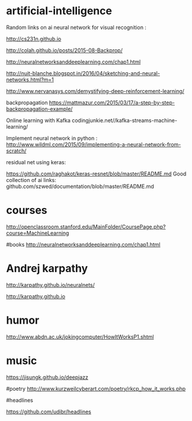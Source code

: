 # artificial-intelligence

Random links on ai
neural network for visual recognition :

http://cs231n.github.io

http://colah.github.io/posts/2015-08-Backprop/


http://neuralnetworksanddeeplearning.com/chap1.html

http://nuit-blanche.blogspot.in/2016/04/sketching-and-neural-networks.html?m=1

http://www.nervanasys.com/demystifying-deep-reinforcement-learning/

backpropagation
https://mattmazur.com/2015/03/17/a-step-by-step-backpropagation-example/

Online learning with Kafka codingjunkie.net//kafka-streams-machine-learning/

Implement neural network in python : 
http://www.wildml.com/2015/09/implementing-a-neural-network-from-scratch/

residual net using keras:

https://github.com/raghakot/keras-resnet/blob/master/README.md
Good collection of ai links:
github.com/szwed/documentation/blob/master/README.md

# courses
http://openclassroom.stanford.edu/MainFolder/CoursePage.php?course=MachineLearning

#books
http://neuralnetworksanddeeplearning.com/chap1.html


# Andrej karpathy
http://karpathy.github.io/neuralnets/

http://karpathy.github.io

# humor
http://www.abdn.ac.uk/jokingcomputer/HowItWorksP1.shtml

# music
https://jisungk.github.io/deepjazz

#poetry
http://www.kurzweilcyberart.com/poetry/rkcp_how_it_works.php


#headlines

https://github.com/udibr/headlines
